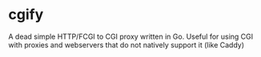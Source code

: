 # cgify

A dead simple HTTP/FCGI to CGI proxy written in Go.
Useful for using CGI with proxies and webservers that
do not natively support it (like Caddy)